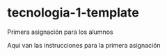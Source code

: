 # tecnologia-1-template
Primera asignación para los alumnos

Aquí van las instrucciones para la primera asignación
